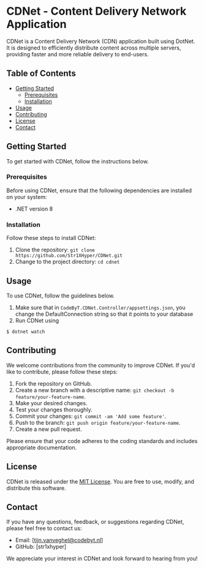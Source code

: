 # CDNet - Content Delivery Network Application

CDNet is a Content Delivery Network (CDN) application built using DotNet. It is designed to efficiently distribute content across multiple servers, providing faster and more reliable delivery to end-users.

## Table of Contents

- [Getting Started](#getting-started)
  - [Prerequisites](#prerequisites)
  - [Installation](#installation)
- [Usage](#usage)
- [Contributing](#contributing)
- [License](#license)
- [Contact](#contact)

## Getting Started

To get started with CDNet, follow the instructions below.

### Prerequisites

Before using CDNet, ensure that the following dependencies are installed on your system:

- .NET version 8

### Installation

Follow these steps to install CDNet:

1. Clone the repository: `git clone https://github.com/Str1XHyper/CDNet.git`
2. Change to the project directory: `cd cdnet`

## Usage

To use CDNet, follow the guidelines below.

1. Make sure that in `CodeByT.CDNet.Controller/appsettings.json`, you change the DefaultConnection string so that it points to your database
2. Run CDNet using

```shell
$ dotnet watch
```

## Contributing

We welcome contributions from the community to improve CDNet. If you'd like to contribute, please follow these steps:

1. Fork the repository on GitHub.
2. Create a new branch with a descriptive name: `git checkout -b feature/your-feature-name`.
3. Make your desired changes.
4. Test your changes thoroughly.
5. Commit your changes: `git commit -am 'Add some feature'`.
6. Push to the branch: `git push origin feature/your-feature-name`.
7. Create a new pull request.

Please ensure that your code adheres to the coding standards and includes appropriate documentation.

## License

CDNet is released under the [MIT License](LICENSE). You are free to use, modify, and distribute this software.

## Contact

If you have any questions, feedback, or suggestions regarding CDNet, please feel free to contact us:

- Email: [tijn.vanveghel@codebyt.nl]
- GitHub: [str1xhyper]

We appreciate your interest in CDNet and look forward to hearing from you!
